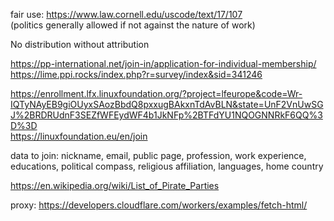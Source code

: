 fair use: https://www.law.cornell.edu/uscode/text/17/107  
(politics generally allowed if not against the nature of work)

No distribution without attribution

https://pp-international.net/join-in/application-for-individual-membership/  
https://lime.ppi.rocks/index.php?r=survey/index&sid=341246  
  
https://enrollment.lfx.linuxfoundation.org/?project=lfeurope&code=Wr-IQTyNAyEB9giOUyxSAozBbdQ8pxxugBAkxnTdAvBLN&state=UnF2VnUwSGJ%2BRDRUdnF3SEZfWFEydWF4b1JkNFp%2BTFdYU1NQOGNNRkF6QQ%3D%3D  
https://linuxfoundation.eu/en/join  
  
  
data to join: nickname, email, public page, profession, work experience,  
educations, political compass, religious affiliation, languages, home country  
  
https://en.wikipedia.org/wiki/List_of_Pirate_Parties  

proxy: https://developers.cloudflare.com/workers/examples/fetch-html/  
